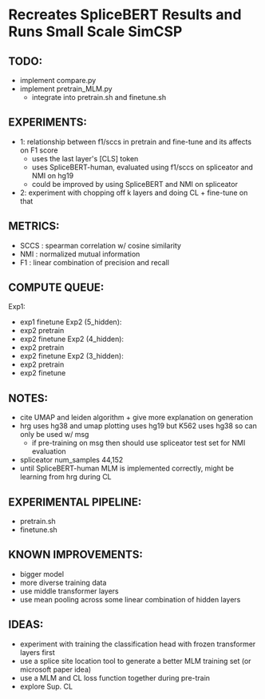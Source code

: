 # Recreates SpliceBERT Results and Runs Small Scale SimCSP

## TODO: 
- implement compare.py
- implement pretrain_MLM.py 
    - integrate into pretrain.sh and finetune.sh

## EXPERIMENTS: 
- 1: relationship between f1/sccs in pretrain and fine-tune and its affects on F1 score 
    - uses the last layer's [CLS] token 
    - uses SpliceBERT-human, evaluated using f1/sccs on spliceator and NMI on hg19
    - could be improved by using SpliceBERT and NMI on spliceator 
- 2: experiment with chopping off k layers and doing CL + fine-tune on that

## METRICS:
- SCCS : spearman correlation w/ cosine similarity 
- NMI : normalized mutual information 
- F1 : linear combination of precision and recall

## COMPUTE QUEUE:
Exp1: 
- exp1 finetune
Exp2 (5_hidden): 
- exp2 pretrain
- exp2 finetune 
Exp2 (4_hidden): 
- exp2 pretrain
- exp2 finetune 
Exp2 (3_hidden): 
- exp2 pretrain
- exp2 finetune 

## NOTES: 
- cite UMAP and leiden algorithm + give more explanation on generation
- hrg uses hg38 and umap plotting uses hg19 but K562 uses hg38 so can only be used w/ msg
    - if pre-training on msg then should use spliceator test set for NMI evaluation
- spliceator num_samples 44,152
- until SpliceBERT-human MLM is implemented correctly, might be learning from hrg during CL 

## EXPERIMENTAL PIPELINE:
- pretrain.sh
- finetune.sh

## KNOWN IMPROVEMENTS: 
- bigger model
- more diverse training data
- use middle transformer layers 
- use mean pooling across some linear combination of hidden layers 

## IDEAS: 
- experiment with training the classification head with frozen transformer layers first
- use a splice site location tool to generate a better MLM training set (or microsoft paper idea)
- use a MLM and CL loss function together during pre-train
- explore Sup. CL
